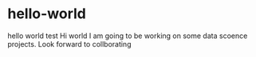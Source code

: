 # hello-world
hello world test
Hi world
  I am going to be working on some data scoence projects. Look forward to collborating
